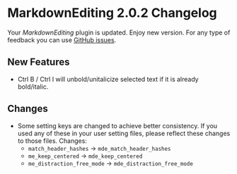 # MarkdownEditing 2.0.2 Changelog

Your _MarkdownEditing_ plugin is updated. Enjoy new version. For any type of feedback you can use [GitHub issues][issues].

## New Features

* Ctrl B / Ctrl I will unbold/unitalicize selected text if it is already bold/italic.

## Changes

* Some setting keys are changed to achieve better consistency. If you used any of these in your user setting files, please reflect these changes to those files. Changes:
    - `match_header_hashes`       -> `mde_match_header_hashes`
    - `me_keep_centered`          -> `mde_keep_centered`
    - `me_distraction_free_mode`  -> `mde_distraction_free_mode`

[issues]: https://github.com/SublimeText-Markdown/MarkdownEditing/issues
